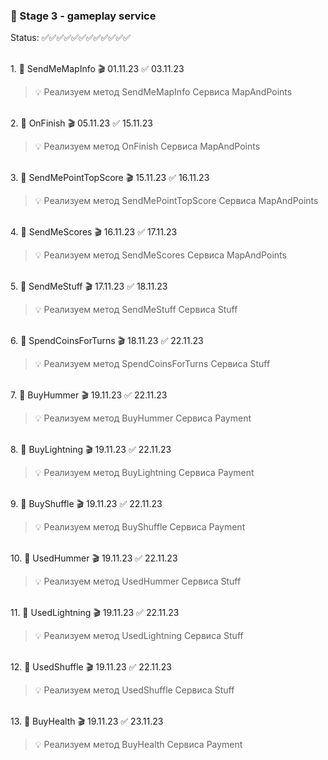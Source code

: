 ### 🥗 Stage 3 - gameplay service 

Status: ✅✅✅✅✅✅✅✅✅✅✅✅

<br>1. 🧡 SendMeMapInfo 🎬 01.11.23 ✅ 03.11.23

> 💡 Реализуем метод SendMeMapInfo Сервиса MapAndPoints

<br>2. 🧡 OnFinish 🎬 05.11.23 ✅ 15.11.23

> 💡 Реализуем метод OnFinish Сервиса MapAndPoints

<br>3. 🧡 SendMePointTopScore 🎬 15.11.23 ✅ 16.11.23

> 💡 Реализуем метод SendMePointTopScore Сервиса MapAndPoints

<br>4. 🧡 SendMeScores 🎬 16.11.23 ✅ 17.11.23

> 💡 Реализуем метод SendMeScores Сервиса MapAndPoints

<br>5. 🧡 SendMeStuff 🎬 17.11.23 ✅ 18.11.23

> 💡 Реализуем метод SendMeStuff Сервиса Stuff

<br>6. 🧡 SpendCoinsForTurns 🎬 18.11.23 ✅ 22.11.23

> 💡 Реализуем метод SpendCoinsForTurns Сервиса Stuff

<br>7. 🧡 BuyHummer 🎬 19.11.23 ✅ 22.11.23

> 💡 Реализуем метод BuyHummer Сервиса Payment

<br>8. 🧡 BuyLightning 🎬 19.11.23 ✅ 22.11.23

> 💡 Реализуем метод BuyLightning Сервиса Payment

<br>9. 🧡 BuyShuffle 🎬 19.11.23 ✅ 22.11.23

> 💡 Реализуем метод BuyShuffle Сервиса Payment

<br>10. 🧡 UsedHummer 🎬 19.11.23 ✅ 22.11.23

> 💡 Реализуем метод UsedHummer Сервиса Stuff

<br>11. 🧡 UsedLightning 🎬 19.11.23 ✅ 22.11.23

> 💡 Реализуем метод UsedLightning Сервиса Stuff

<br>12. 🧡 UsedShuffle 🎬 19.11.23 ✅ 22.11.23

> 💡 Реализуем метод UsedShuffle Сервиса Stuff

<br>13. 🧡 BuyHealth 🎬 19.11.23 ✅ 23.11.23

> 💡 Реализуем метод BuyHealth Сервиса Payment
